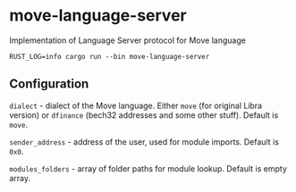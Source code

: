 # move-language-server
Implementation of Language Server protocol for Move language

```shell script
RUST_LOG=info cargo run --bin move-language-server
```

## Configuration

`dialect` - dialect of the Move language. Either `move` (for original Libra version) or `dfinance` (bech32 addresses and some other stuff). Default is `move`.

`sender_address` - address of the user, used for module imports. Default is `0x0`.

`modules_folders` - array of folder paths for module lookup. Default is empty array.
